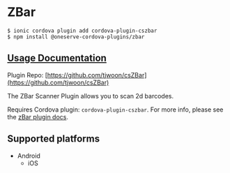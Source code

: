 # ZBar

```text
$ ionic cordova plugin add cordova-plugin-cszbar
$ npm install @oneserve-cordova-plugins/zbar
```

## [Usage Documentation](https://oneserve.gitbook.io/oneserve-cordova-plugins/plugins/zbar/)

Plugin Repo: [https://github.com/tjwoon/csZBar](https://github.com/tjwoon/csZBar)

The ZBar Scanner Plugin allows you to scan 2d barcodes.

Requires Cordova plugin: `cordova-plugin-cszbar`. For more info, please see the [zBar plugin docs](https://github.com/tjwoon/csZBar).

## Supported platforms

* Android
  * iOS

